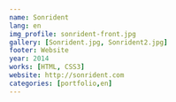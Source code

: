 ```yaml
---
name: Sonrident
lang: en
img_profile: sonrident-front.jpg
gallery: [Sonrident.jpg, Sonrident2.jpg]
footer: Website
year: 2014
works: [HTML, CSS3]
website: http://sonrident.com
categories: [portfolio,en]
---
```

